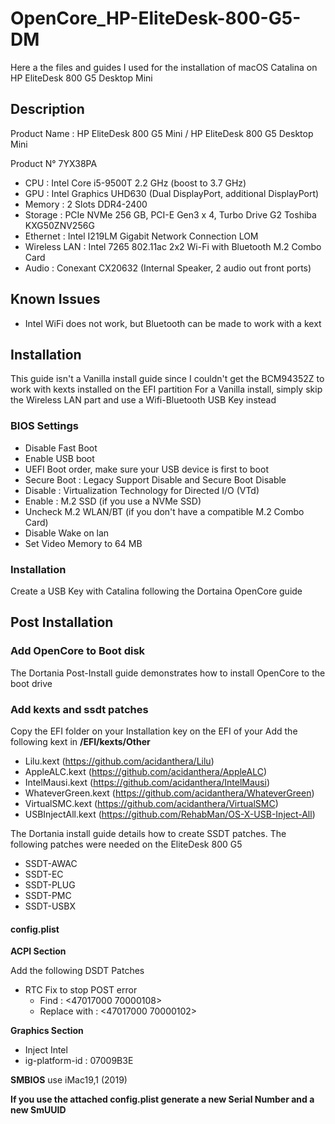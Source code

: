 # OpenCore_HP-EliteDesk-800-G5-DM
Here a the files and guides I used for the installation of macOS Catalina on HP EliteDesk 800 G5 Desktop Mini

## Description
Product Name : HP EliteDesk 800 G5 Mini / HP EliteDesk 800 G5 Desktop Mini

Product N° 7YX38PA

- CPU : Intel Core i5-9500T 2.2 GHz (boost to 3.7 GHz)
- GPU : Intel Graphics UHD630 (Dual DisplayPort, additional DisplayPort)
- Memory : 2 Slots DDR4-2400
- Storage : PCIe NVMe 256 GB, PCI-E Gen3 x 4, Turbo Drive G2 Toshiba KXG50ZNV256G 
- Ethernet : Intel I219LM Gigabit Network Connection LOM
- Wireless LAN : Intel 7265 802.11ac 2x2 Wi-Fi with Bluetooth M.2 Combo Card 
- Audio : Conexant CX20632 (Internal Speaker, 2 audio out front ports)

## Known Issues
- Intel WiFi does not work, but Bluetooth can be made to work with a kext

## Installation
This guide isn't a Vanilla install guide since I couldn't get the BCM94352Z to work with kexts installed on the EFI partition
For a Vanilla install, simply skip the Wireless LAN part and use a Wifi-Bluetooth USB Key instead

### BIOS Settings
- Disable Fast Boot
- Enable USB boot
- UEFI Boot order, make sure your USB device is first to boot
- Secure Boot : Legacy Support Disable and Secure Boot Disable
- Disable : Virtualization Technology for Directed I/O (VTd)
- Enable : M.2 SSD (if you use a NVMe SSD)
- Uncheck M.2 WLAN/BT (if you don't have a compatible M.2 Combo Card)
- Disable Wake on lan
- Set Video Memory to 64 MB

### Installation 
Create a USB Key with Catalina following the Dortaina OpenCore guide

## Post Installation
### Add OpenCore to Boot disk
The Dortania Post-Install guide demonstrates how to install OpenCore to the boot drive

### Add kexts and ssdt patches
Copy the EFI folder on your Installation key on the EFI of your 
Add the following kext in **/EFI/kexts/Other**
- Lilu.kext (https://github.com/acidanthera/Lilu)
- AppleALC.kext (https://github.com/acidanthera/AppleALC)
- IntelMausi.kext (https://github.com/acidanthera/IntelMausi)
- WhateverGreen.kext (https://github.com/acidanthera/WhateverGreen)
- VirtualSMC.kext (https://github.com/acidanthera/VirtualSMC)
- USBInjectAll.kext (https://github.com/RehabMan/OS-X-USB-Inject-All)

The Dortania install guide details how to create SSDT patches.
The following patches were needed on the EliteDesk 800 G5
- SSDT-AWAC
- SSDT-EC
- SSDT-PLUG
- SSDT-PMC
- SSDT-USBX

#### config.plist
**ACPI Section**

Add the following DSDT Patches

- RTC Fix to stop POST error
  - Find : <47017000 70000108>
  - Replace with : <47017000 70000102>

**Graphics Section**
- Inject Intel
- ig-platform-id : 07009B3E

**SMBIOS**
use iMac19,1 (2019)

**If you use the attached config.plist generate a new Serial Number and a new SmUUID**

